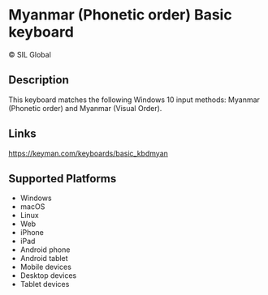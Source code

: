 Myanmar (Phonetic order) Basic keyboard
==============

© SIL Global

Description
-----------

This keyboard matches the following Windows 10 input methods: Myanmar (Phonetic order) and Myanmar (Visual Order).

Links
-----
https://keyman.com/keyboards/basic_kbdmyan

Supported Platforms
-------------------
 * Windows
 * macOS
 * Linux
 * Web
 * iPhone
 * iPad
 * Android phone
 * Android tablet
 * Mobile devices
 * Desktop devices
 * Tablet devices

